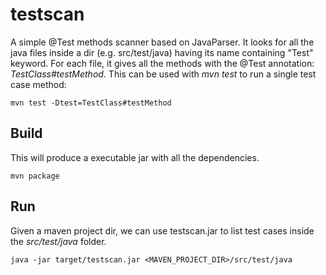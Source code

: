 # testscan

A simple @Test methods scanner based on JavaParser. It looks for all the java files inside a dir (e.g. src/test/java) having its name containing "Test" keyword. For each file, it gives all the methods with the @Test annotation: *TestClass#testMethod*. This can be used with *mvn test* to run a single test case method:

```text
mvn test -Dtest=TestClass#testMethod
```

## Build

This will produce a executable jar with all the dependencies.

```text
mvn package
```

## Run

Given a maven project dir, we can use testscan.jar to list test cases inside the *src/test/java* folder.

```text
java -jar target/testscan.jar <MAVEN_PROJECT_DIR>/src/test/java
```
